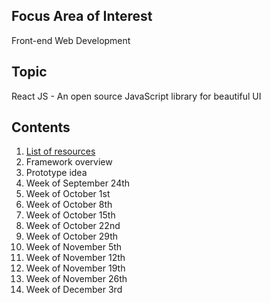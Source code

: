 ## Focus Area of Interest
Front-end Web Development

## Topic
React JS - An open source JavaScript library for beautiful UI

## Contents
1. [List of resources](posts/week-sep10)
2. Framework overview [](posts/week-sep17)
3. Prototype idea [](posts/week-sep17-02)
4. Week of September 24th [](posts/week-sep24)
5. Week of October 1st [](posts/week-oct01)
6. Week of October 8th [](posts/week-oct08)
7. Week of October 15th [](posts/week-oct15)
8. Week of October 22nd [](posts/week-oct22)
9. Week of October 29th [](posts/week-oct29)
10. Week of November 5th [](posts/week-nov05)
11. Week of November 12th [](posts/week-nov12)
12. Week of November 19th [](posts/week-nov19)
13. Week of November 26th [](posts/week-nov26)
14. Week of December 3rd [](posts/week-dec03)
